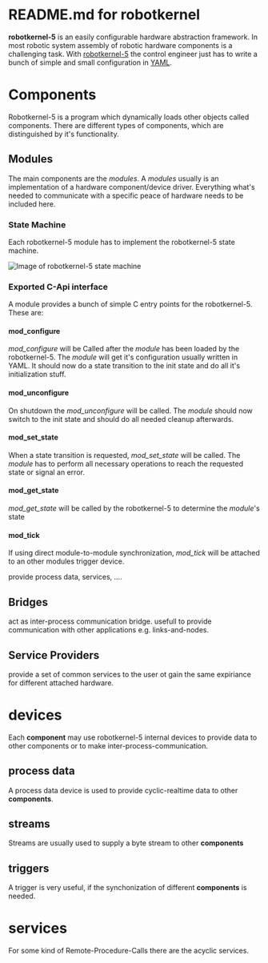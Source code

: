 # README.md for robotkernel

**robotkernel-5** is an easily configurable hardware abstraction
framework. In most robotic system assembly of robotic hardware
components is a challenging task. With
[robotkernel-5](robotkernel-5 "wikilink") the control engineer just 
has to write a bunch of simple and small configuration in
[YAML](wp:YAML "wikilink").

# Components

Robotkernel-5 is a program which dynamically loads other objects called 
components. There are different types of components, which are distinguished
by it's functionality.

## Modules

The main components are the *modules*. A *modules* usually is an implementation 
of a hardware component/device driver. Everything what's needed to communicate 
with a specific peace of hardware needs to be included here. 

### State Machine

Each robotkernel-5 module has to implement the robotkernel-5 state machine.

![Image of robotkernel-5 state machine](https://rmc-github.robotic.dlr.de/robotkernel/robotkernel/blob/robotkernel-5/doc/images/rk_state_machine.png)

### Exported C-Api interface

A module provides a bunch of simple C entry points for the robotkernel-5. These are:

#### mod_configure

*mod_configure* will be Called after the *module* has been loaded by the robotkernel-5. 
The *module* will get it's configuration usually written in YAML. It should now do a state 
transition to the init state and do all it's initialization stuff.

#### mod_unconfigure

On shutdown the *mod_unconfigure* will be called. The *module* should now switch to the init
state and should do all needed cleanup afterwards.

#### mod_set_state

When a state transition is requested, *mod_set_state* will be called. The *module* has to 
perform all necessary operations to reach the requested state or signal an error.

#### mod_get_state

*mod_get_state* will be called by the robotkernel-5 to determine the *module*'s state

#### mod_tick

If using direct module-to-module synchronization, *mod_tick* will be attached to an 
other modules trigger device.

provide process data, services, ....

## Bridges

act as inter-process communication bridge. usefull to provide
communication with other applications e.g. links-and-nodes.

## Service Providers

provide a set of common services to the user ot gain the same expiriance
for different attached hardware.


# devices 

Each **component** may use robotkernel-5 internal devices to provide data to 
other components or to make inter-process-communication.

## process data

A process data device is used to provide cyclic-realtime data to other **components**.

## streams

Streams are usually used to supply a byte stream to other **components**

## triggers

A trigger is very useful, if the synchonization of different **components** is needed.

# services

For some kind of Remote-Procedure-Calls there are the acyclic services.
